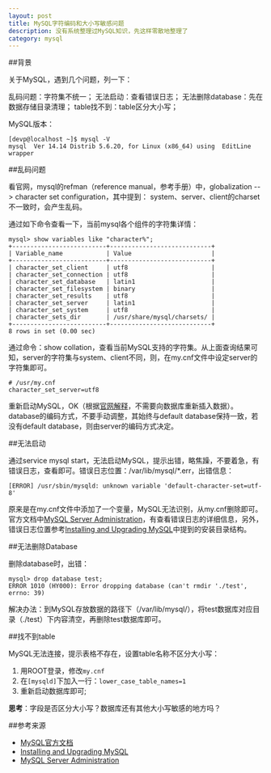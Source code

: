 ```yaml
---
layout: post
title: MySQL字符编码和大小写敏感问题
description: 没有系统整理过MySQL知识，先这样零散地整理了
category: mysql
---
```


##背景

关于MySQL，遇到几个问题，列一下：

乱码问题：字符集不统一；
无法启动：查看错误日志；
无法删除database：先在数据存储目录清理；
table找不到：table区分大小写；

MySQL版本：

	[devp@localhost ~]$ mysql -V
	mysql  Ver 14.14 Distrib 5.6.20, for Linux (x86_64) using  EditLine wrapper


##乱码问题

看官网，mysql的refman（reference manual，参考手册）中，globalization --> character set configuration，其中提到：
system、server、client的charset不一致时，会产生乱码。

通过如下命令查看一下，当前mysql各个组件的字符集详情：

	mysql> show variables like "character%";
	+--------------------------+----------------------------+
	| Variable_name            | Value                      |
	+--------------------------+----------------------------+
	| character_set_client     | utf8                       |
	| character_set_connection | utf8                       |
	| character_set_database   | latin1                     |
	| character_set_filesystem | binary                     |
	| character_set_results    | utf8                       |
	| character_set_server     | latin1                     |
	| character_set_system     | utf8                       |
	| character_sets_dir       | /usr/share/mysql/charsets/ |
	+--------------------------+----------------------------+
	8 rows in set (0.00 sec)

通过命令：show collation，查看当前MySQL支持的字符集。从上面查询结果可知，server的字符集与system、client不同，则，在my.cnf文件中设定server的字符集即可。

	# /usr/my.cnf
	character_set_server=utf8

重新启动MySQL，OK（根据[官网解释](http://dev.mysql.com/doc/refman/5.6/en/server-system-variables.html#sysvar_character_set_server)，不需要向数据库重新插入数据）。database的编码方式，不要手动调整，其始终与default database保持一致，若没有default database，则由server的编码方式决定。

##无法启动

通过service mysql start，无法启动MySQL，提示出错，略焦躁，不要着急，有错误日志，查看即可。错误日志位置：/var/lib/mysql/*.err，出错信息：

	[ERROR] /usr/sbin/mysqld: unknown variable 'default-character-set=utf-8'
	
原来是在my.cnf文件中添加了一个变量，MySQL无法识别，从my.cnf删除即可。官方文档中[MySQL Server Administration](http://dev.mysql.com/doc/refman/5.6/en/server-administration.html)，有查看错误日志的详细信息，另外，错误日志位置参考[Installing and Upgrading MySQL](http://dev.mysql.com/doc/refman/5.6/en/installing.html)中提到的安装目录结构。


##无法删除Database

删除database时，出错：

	mysql> drop database test;
	ERROR 1010 (HY000): Error dropping database (can't rmdir './test', errno: 39)
	
解决办法：到MySQL存放数据的路径下（/var/lib/mysql/），将test数据库对应目录（./test）下内容清空，再删除test数据库即可。


##找不到table

MySQL无法连接，提示表格不存在，设置table名称不区分大小写：

1. 用ROOT登录，修改`my.cnf`
1. 在`[mysqld]`下加入一行：`lower_case_table_names=1`
1. 重新启动数据库即可;

**思考**：字段是否区分大小写？数据库还有其他大小写敏感的地方吗？


##参考来源

* [MySQL官方文档](http://dev.mysql.com/doc/)
* [Installing and Upgrading MySQL](http://dev.mysql.com/doc/refman/5.6/en/installing.html)
* [MySQL Server Administration](http://dev.mysql.com/doc/refman/5.6/en/server-administration.html)







[NingG]:    http://ningg.github.com  "NingG"
